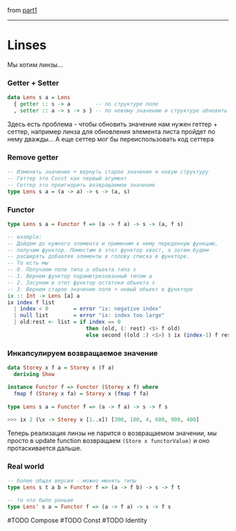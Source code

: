 from [part1](https://artyom.me/lens-over-tea-1)

---

# Linses

Мы хотим линзы...

### Getter + Setter
```haskell
data Lens s a = Lens
  { getter :: s -> a  		-- по структуре поле
  , setter :: a -> s -> s } -- по новому значению и структуре обновить поле
```

Здесь есть проблема - чтобы обновить значение нам нужен геттер + сеттер, например линза для обновления элемента листа пройдет по нему дважды...
А еще сеттер мог бы переиспользовать код сеттера

### Remove getter
```haskell
-- Изменить значение + вернуть старое значение и новую структуру
-- Геттер это Const как первый агумент
-- Сеттер это проигнорить возвращаемое значение
type Lens s a = (a -> a) -> s -> (a, s)
```

### Functor

```haskell
type Lens s a = Functor f => (a -> f a) -> s -> (a, f s)

-- example:
-- Дойдем до нужного элемента и применим к нему переденную функцию, 
-- получим функтор. Поместим в этот функтор хвост, а затем будем
-- расширять добавляя элементы в голову списка в функторе.
-- То есть мы 
-- 0. Получаем поле типа а объекта типа s
-- 1. Вернем функтор параметризованный типом а
-- 2. Засунем в этот функтор остатоки объекта s
-- 3. Вернем старое значение поля + новый объект в функторе
ix :: Int -> Lens [a] a
ix index f list
  | index < 0        = error "ix: negative index"
  | null list        = error "ix: index too large"
  | old:rest <- list = if index == 0
                         then (old, (: rest) <$> f old)
                         else second ((old :) <$>) $ ix (index-1) f rest
```

### Инкапсулируем возвращаемое значение
```haskell
data Storey x f a = Storey x (f a)
  deriving Show

instance Functor f => Functor (Storey x f) where
  fmap f (Storey x fa) = Storey x (fmap f fa)
  
type Lens s a = Functor f => (a -> f a) -> s -> f s
  
>>> ix 2 (\x -> Storey x [1..x]) [300, 100, 4, 600, 900, 400]
```

Теперь реализация линзы не парится о возвращаемом значении, мы просто в update function возвращаем `(Store x functorValue)` и оно протаскивается дальше.

### Real world
```haskell
-- более общая версия - можно менять типы
type Lens s t a b = Functor f => (a -> f b) -> s -> f t

-- то что было раньше
type Lens' s a = Functor f => (a -> f a) -> s -> f s
```

#TODO Compose
#TODO Const
#TODO Identity
